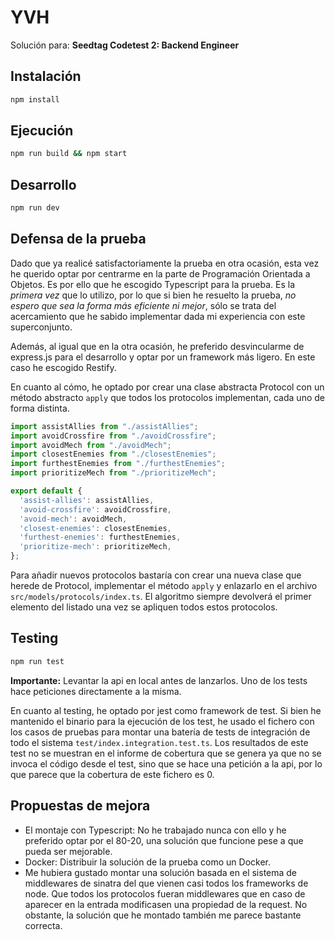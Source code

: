 # YVH

Solución para: **Seedtag Codetest 2: Backend Engineer**

## Instalación

```bash
npm install
```

## Ejecución

```bash
npm run build && npm start
```

## Desarrollo

```bash
npm run dev
```

## Defensa de la prueba

Dado que ya realicé satisfactoriamente la prueba en otra ocasión, esta vez he querido optar por centrarme en 
la parte de Programación Orientada a Objetos. Es por ello que he escogido Typescript para la prueba. Es la *primera vez* que lo 
utilizo, por lo que si bien he resuelto la prueba, *no espero que sea la forma más eficiente ni mejor*, sólo se trata del acercamiento
que he sabido implementar dada mi experiencia con este superconjunto. 

Además, al igual que en la otra ocasión, he preferido desvincularme de express.js para el desarrollo y optar por 
un framework más ligero. En este caso he escogido Restify. 

En cuanto al cómo, he optado por crear una clase abstracta Protocol con un método abstracto ``apply`` que todos los protocolos
implementan, cada uno de forma distinta.   


```typescript
import assistAllies from "./assistAllies";
import avoidCrossfire from "./avoidCrossfire";
import avoidMech from "./avoidMech";
import closestEnemies from "./closestEnemies";
import furthestEnemies from "./furthestEnemies";
import prioritizeMech from "./prioritizeMech";

export default {
  'assist-allies': assistAllies,
  'avoid-crossfire': avoidCrossfire,
  'avoid-mech': avoidMech,
  'closest-enemies': closestEnemies,
  'furthest-enemies': furthestEnemies,
  'prioritize-mech': prioritizeMech,
};
```

Para añadir nuevos protocolos bastaría con crear una nueva clase que herede de Protocol, implementar el método ``apply`` y 
enlazarlo en el archivo ``src/models/protocols/index.ts``. El algoritmo siempre devolverá el primer elemento del listado una 
vez se apliquen todos estos protocolos.


## Testing

````bash
npm run test
````

**Importante:** Levantar la api en local antes de lanzarlos. Uno de los tests hace peticiones directamente a la misma. 

En cuanto al testing, he optado por jest como framework de test. Si bien he mantenido el binario para la ejecución de los test, 
he usado el fichero con los casos de pruebas para montar una batería de tests de integración de todo el sistema ``test/index.integration.test.ts``.
Los resultados de este test no se muestran en el informe de cobertura que se genera ya que no se invoca el código desde el test, sino que se 
hace una petición a la api, por lo que parece que la cobertura de este fichero es 0.

## Propuestas de mejora

- El montaje con Typescript: No he trabajado nunca con ello y he preferido optar por el 80-20, una solución que 
  funcione pese a que pueda ser mejorable.
- Docker: Distribuir la solución de la prueba como un Docker.
- Me hubiera gustado montar una solución basada en el sistema de middlewares de sinatra del que vienen casi todos los frameworks de node. 
  Que todos los protocolos fueran middlewares que en caso de aparecer en la entrada modificasen una propiedad de la request. No obstante, 
  la solución que he montado también me parece bastante correcta.
